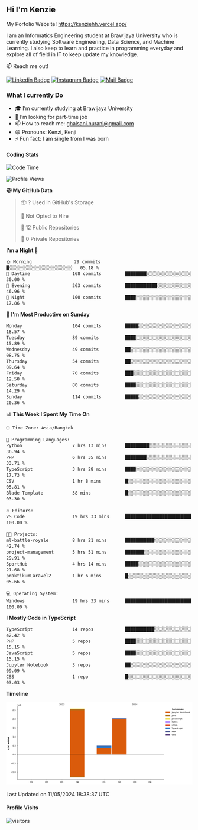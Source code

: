 ## Hi I'm Kenzie

My Porfolio Website!
https://kenziehh.vercel.app/

I am an Informatics Engineering student at Brawijaya University who is currently studying Software Engineering, Data Science, and Machine Learning. I also keep to learn and practice in programming everyday and explore all of field in IT to keep update my knowledge.

:mailbox: Reach me out!

[![Linkedin Badge](https://img.shields.io/badge/-Kenzie_Taqiyassar-0e76a8?style=flat&labelColor=0e76a8&logo=linkedin&logoColor=white)](https://www.linkedin.com/in/kenzie-taqiyassar-37458b1aa/) 
[![Instagram Badge](https://img.shields.io/badge/-@__kenziehh_-e84393?style=flat&labelColor=e84393&logo=instagram&logoColor=white)](https://www.instagram.com/_kenziehh/) 
[![Mail Badge](https://img.shields.io/badge/-ghaisani.nurani-c0392b?style=flat&labelColor=c0392b&logo=gmail&logoColor=white)](mailto:ghaisani.nurani@gmail.com)

### What I currently Do

- 🎓 I’m currently studying at Brawijaya University
- 💼 I’m looking for part-time job
- 📫 How to reach me: ghaisani.nurani@gmail.com
- 😄 Pronouns: Kenzi, Kenji
- ⚡ Fun fact: I am single from I was born

#### Coding Stats
<!--START_SECTION:waka-->
![Code Time](http://img.shields.io/badge/Code%20Time-331%20hrs%2047%20mins-blue)

![Profile Views](http://img.shields.io/badge/Profile%20Views-0-blue)

**🐱 My GitHub Data** 

> 📦 ? Used in GitHub's Storage 
 > 
> 🚫 Not Opted to Hire
 > 
> 📜 12 Public Repositories 
 > 
> 🔑 0 Private Repositories 
 > 
**I'm a Night 🦉** 

```text
🌞 Morning                29 commits          █░░░░░░░░░░░░░░░░░░░░░░░░   05.18 % 
🌆 Daytime                168 commits         ████████░░░░░░░░░░░░░░░░░   30.00 % 
🌃 Evening                263 commits         ████████████░░░░░░░░░░░░░   46.96 % 
🌙 Night                  100 commits         ████░░░░░░░░░░░░░░░░░░░░░   17.86 % 
```
📅 **I'm Most Productive on Sunday** 

```text
Monday                   104 commits         █████░░░░░░░░░░░░░░░░░░░░   18.57 % 
Tuesday                  89 commits          ████░░░░░░░░░░░░░░░░░░░░░   15.89 % 
Wednesday                49 commits          ██░░░░░░░░░░░░░░░░░░░░░░░   08.75 % 
Thursday                 54 commits          ██░░░░░░░░░░░░░░░░░░░░░░░   09.64 % 
Friday                   70 commits          ███░░░░░░░░░░░░░░░░░░░░░░   12.50 % 
Saturday                 80 commits          ████░░░░░░░░░░░░░░░░░░░░░   14.29 % 
Sunday                   114 commits         █████░░░░░░░░░░░░░░░░░░░░   20.36 % 
```


📊 **This Week I Spent My Time On** 

```text
🕑︎ Time Zone: Asia/Bangkok

💬 Programming Languages: 
Python                   7 hrs 13 mins       █████████░░░░░░░░░░░░░░░░   36.94 % 
PHP                      6 hrs 35 mins       ████████░░░░░░░░░░░░░░░░░   33.71 % 
TypeScript               3 hrs 28 mins       ████░░░░░░░░░░░░░░░░░░░░░   17.73 % 
CSV                      1 hr 8 mins         █░░░░░░░░░░░░░░░░░░░░░░░░   05.81 % 
Blade Template           38 mins             █░░░░░░░░░░░░░░░░░░░░░░░░   03.30 % 

🔥 Editors: 
VS Code                  19 hrs 33 mins      █████████████████████████   100.00 % 

🐱‍💻 Projects: 
ml-battle-royale         8 hrs 21 mins       ███████████░░░░░░░░░░░░░░   42.74 % 
project-management       5 hrs 51 mins       ███████░░░░░░░░░░░░░░░░░░   29.91 % 
SportHub                 4 hrs 14 mins       █████░░░░░░░░░░░░░░░░░░░░   21.68 % 
praktikumLaravel2        1 hr 6 mins         █░░░░░░░░░░░░░░░░░░░░░░░░   05.66 % 

💻 Operating System: 
Windows                  19 hrs 33 mins      █████████████████████████   100.00 % 
```

**I Mostly Code in TypeScript** 

```text
TypeScript               14 repos            ███████████░░░░░░░░░░░░░░   42.42 % 
PHP                      5 repos             ████░░░░░░░░░░░░░░░░░░░░░   15.15 % 
JavaScript               5 repos             ████░░░░░░░░░░░░░░░░░░░░░   15.15 % 
Jupyter Notebook         3 repos             ██░░░░░░░░░░░░░░░░░░░░░░░   09.09 % 
CSS                      1 repo              █░░░░░░░░░░░░░░░░░░░░░░░░   03.03 % 
```



**Timeline**

![Lines of Code chart](https://raw.githubusercontent.com/kenziehh/kenziehh/master/assets/bar_graph.png)


 Last Updated on 11/05/2024 18:38:37 UTC
<!--END_SECTION:waka-->


#### Profile Visits

![visitors](https://visitor-badge.glitch.me/badge?page_id=kenziehh.kenziehh)





